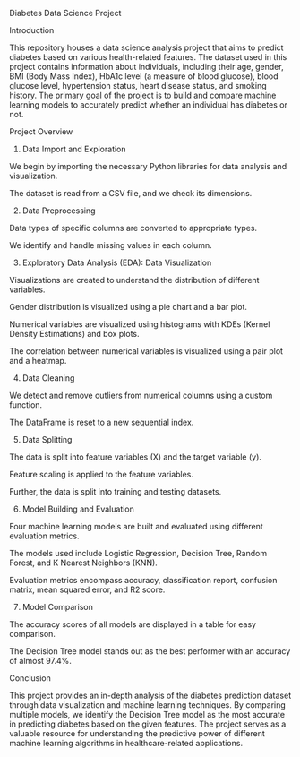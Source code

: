 Diabetes Data Science Project

Introduction

This repository houses a data science analysis project that aims to predict diabetes based on various health-related features. The dataset used in this project contains information about individuals, including their age, gender, BMI (Body Mass Index), HbA1c level (a measure of blood glucose), blood glucose level, hypertension status, heart disease status, and smoking history. The primary goal of the project is to build and compare machine learning models to accurately predict whether an individual has diabetes or not.

Project Overview

1. Data Import and Exploration
   
We begin by importing the necessary Python libraries for data analysis and visualization.

The dataset is read from a CSV file, and we check its dimensions.

2. Data Preprocessing
   
Data types of specific columns are converted to appropriate types.

We identify and handle missing values in each column.

3. Exploratory Data Analysis (EDA): Data Visualization

Visualizations are created to understand the distribution of different variables.

Gender distribution is visualized using a pie chart and a bar plot.

Numerical variables are visualized using histograms with KDEs (Kernel Density Estimations) and box plots.

The correlation between numerical variables is visualized using a pair plot and a heatmap.

4. Data Cleaning

We detect and remove outliers from numerical columns using a custom function.

The DataFrame is reset to a new sequential index.

5. Data Splitting

The data is split into feature variables (X) and the target variable (y).

Feature scaling is applied to the feature variables.

Further, the data is split into training and testing datasets.

6. Model Building and Evaluation

Four machine learning models are built and evaluated using different evaluation metrics.

The models used include Logistic Regression, Decision Tree, Random Forest, and K Nearest Neighbors (KNN).

Evaluation metrics encompass accuracy, classification report, confusion matrix, mean squared error, and R2 score.

7. Model Comparison

The accuracy scores of all models are displayed in a table for easy comparison.

The Decision Tree model stands out as the best performer with an accuracy of almost 97.4%.

Conclusion

This project provides an in-depth analysis of the diabetes prediction dataset through data visualization and machine learning techniques. By comparing multiple models, we identify the Decision Tree model as the most accurate in predicting diabetes based on the given features. The project serves as a valuable resource for understanding the predictive power of different machine learning algorithms in healthcare-related applications.
